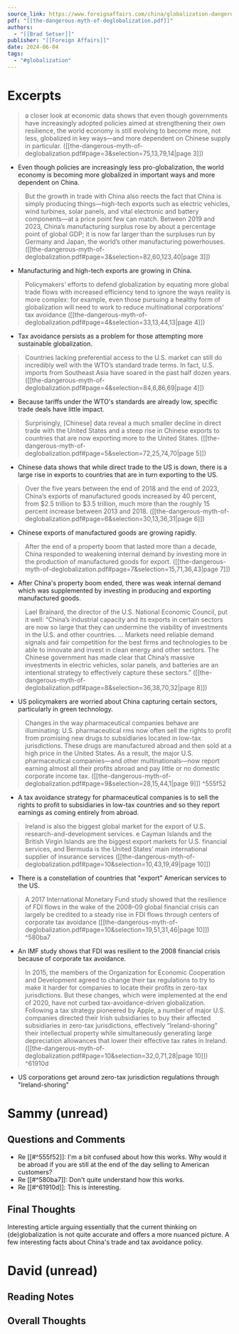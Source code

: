 ```yaml
---
source_link: https://www.foreignaffairs.com/china/globalization-dangerous-myth-economy-brad-setser
pdf: "[[the-dangerous-myth-of-deglobalization.pdf]]"
authors:
  - "[[Brad Setser]]"
publisher: "[[Foreign Affairs]]"
date: 2024-06-04
tags:
  - "#globalization"
---
```

# Excerpts
> a closer look at economic data shows that even though governments have increasingly adopted policies aimed at strengthening their own resilience, the world economy is still evolving to become more, not less, globalized in key ways—and more dependent on Chinese supply in particular. ([[the-dangerous-myth-of-deglobalization.pdf#page=3&selection=75,13,79,14|page 3]])
- Even though policies are increasingly less pro-globalization, the world economy is becoming more globalized in important ways and more dependent on China.

>  But the growth in trade with China also reects the fact that China is simply producing things—high-tech exports such as electric vehicles, wind turbines, solar panels, and vital electronic and battery components—at a price point few can match. Between 2019 and 2023, China’s manufacturing surplus rose by about a percentage point of global GDP; it is now far larger than the surpluses run by Germany and Japan, the world’s other manufacturing powerhouses. ([[the-dangerous-myth-of-deglobalization.pdf#page=3&selection=82,60,123,40|page 3]])
- Manufacturing and high-tech exports are growing in China.

>  Policymakers’ efforts to defend globalization by equating more global trade flows with increased efficiency tend to ignore the ways reality is more complex: for example, even those pursuing a healthy form of globalization will need to work to reduce multinational corporations’ tax avoidance ([[the-dangerous-myth-of-deglobalization.pdf#page=4&selection=33,13,44,13|page 4]])
- Tax avoidance persists as a problem for those attempting more sustainable globalization.

> Countries lacking preferential access to the U.S. market can still do incredibly well with the WTO’s standard trade terms. In fact, U.S. imports from Southeast Asia have soared in the past half dozen years. ([[the-dangerous-myth-of-deglobalization.pdf#page=4&selection=84,6,86,69|page 4]])
- Because tariffs under the WTO's standards are already low, specific trade deals have little impact.

> Surprisingly, \[Chinese\] data reveal a much smaller decline in direct trade with the United States and a steep rise in Chinese exports to countries that are now exporting more to the United States. ([[the-dangerous-myth-of-deglobalization.pdf#page=5&selection=72,25,74,70|page 5]])
- Chinese data shows that while direct trade to the US is down, there is a large rise in exports to countries that are in turn exporting to the US.

> Over the five years between the end of 2018 and the end of 2023, China’s exports of manufactured goods increased by 40 percent, from $2.5 trillion to $3.5 trillion, much more than the roughly 15 percent increase between 2013 and 2018. ([[the-dangerous-myth-of-deglobalization.pdf#page=6&selection=30,13,36,31|page 6]])
- Chinese exports of manufactured goods are growing rapidly.

> After the end of a property boom that lasted more than a decade, China responded to weakening internal demand by investing more in the production of manufactured goods for export. ([[the-dangerous-myth-of-deglobalization.pdf#page=7&selection=15,71,36,43|page 7]])
- After China's property boom ended, there was weak internal demand which was supplemented by investing in producing and exporting manufactured goods.

>  Lael Brainard, the director of the U.S. National Economic Council, put it well: “China’s industrial capacity and its exports in certain sectors are now so large that they can undermine the viability of investments in the U.S. and other countries. … Markets need reliable demand signals and fair competition for the best firms and technologies to be able to innovate and invest in clean energy and other sectors. The Chinese government has made clear that China’s massive investments in electric vehicles, solar panels, and batteries are an intentional strategy to effectively capture these sectors.” ([[the-dangerous-myth-of-deglobalization.pdf#page=8&selection=36,38,70,32|page 8]])
- US policymakers are worried about China capturing certain sectors, particularly in green technology.

> Changes in the way pharmaceutical companies behave are illuminating: U.S. pharmaceutical rms now often sell the rights to profit from promising new drugs to subsidiaries located in low-tax jurisdictions. These drugs are manufactured abroad and then sold at a high price in the United States. As a result, the major U.S. pharmaceutical companies—and other multinationals—now report earning almost all their profits abroad and pay little or no domestic corporate income tax.  ([[the-dangerous-myth-of-deglobalization.pdf#page=9&selection=28,15,44,1|page 9]])
^555f52
- A tax avoidance strategy for pharmaceutical companies is to sell the rights to profit to subsidiaries in low-tax countries and so they report earnings as coming entirely from abroad.

> Ireland is also the biggest global market for the export of U.S. research-and-development services. e Cayman Islands and the British Virgin Islands are the biggest export markets for U.S. financial services, and Bermuda is the United States’ main international supplier of insurance services ([[the-dangerous-myth-of-deglobalization.pdf#page=10&selection=10,43,19,49|page 10]])
- There is a constellation of countries that "export" American services to the US.

> A 2017 International Monetary Fund study showed that the resilience of FDI flows in the wake of the 2008–09 global financial crisis can largely be credited to a steady rise in FDI flows through centers of corporate tax avoidance ([[the-dangerous-myth-of-deglobalization.pdf#page=10&selection=19,51,31,46|page 10]])
^580ba7
- An IMF study shows that FDI was resilient to the 2008 financial crisis because of corporate tax avoidance.

> In 2015, the members of the Organization for Economic Cooperation and Development agreed to change their tax regulations to try to make it harder for companies to locate their profits in zero-tax jurisdictions. But these changes, which were implemented at the end of 2020, have not curbed tax-avoidance-driven globalization. Following a tax strategy pioneered by Apple, a number of major U.S. companies directed their Irish subsidiaries to buy their affected subsidiaries in zero-tax jurisdictions, effectively “Ireland-shoring” their intellectual property while simultaneously generating large depreciation allowances that lower their effective tax rates in Ireland. ([[the-dangerous-myth-of-deglobalization.pdf#page=10&selection=32,0,71,28|page 10]])
^61910d
- US corporations get around zero-tax jurisdiction regulations through "Ireland-shoring"
# Sammy (unread)
## Questions and Comments
- Re [[#^555f52]]: I'm a bit confused about how this works. Why would it be abroad if you are still at the end of the day selling to American customers?
- Re [[#^580ba7]]: Don't quite understand how this works.
- Re [[#^61910d]]: This is interesting.
## Final Thoughts
Interesting article arguing essentially that the current thinking on (de)globalization is not quite accurate and offers a more nuanced picture. A few interesting facts about China's trade and tax avoidance policy.
# David (unread)
## Reading Notes
## Overall Thoughts